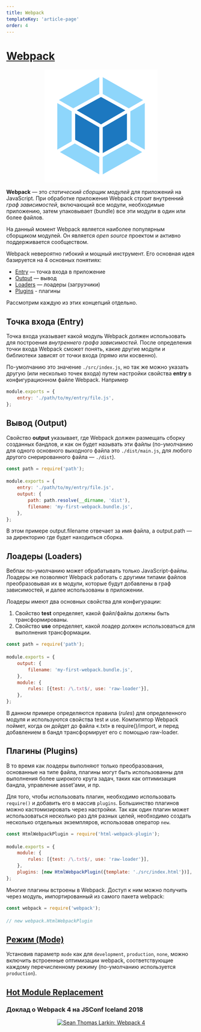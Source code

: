 ```yaml
---
title: Webpack
templateKey: 'article-page'
order: 4
---
```

# [Webpack](https://webpack.js.org/) 

<p align="center">
    <img
        width='300'
        title='Webpack logo'
        src="./images/webpack-logo.svg"
    />
</p>

**Webpack** — это _статический сборщик модулей_ для приложений на JavaScript. При обработке приложения Webpack строит внутренний _граф зависимостей_, включающий все модули, необходимые приложению, затем упаковывает (bundle) все эти модули в один или более файлов.

На данный момент Webpack является наиболее популярным сборщиком модулей. Он является _open source_ проектом и активно поддерживается сообществом.

Webpack невероятно гибокий и мощный инструмент. Его основная идея базируется на 4 основных понятиях:

-   [Entry](https://webpack.js.org/concepts/#entry) — точка входа в приложение
-   [Output](https://webpack.js.org/concepts/#output) — вывод
-   [Loaders](https://webpack.js.org/concepts/#loaders) — лоадеры (загрузчики)
-   [Plugins](https://webpack.js.org/concepts/#plugins) - плагины

Рассмотрим каждую из этих концепций отдельно.

## Точка входа (Entry)

Точка входа указывает какой модуль Webpack должен использовать для построения _внутреннего графа зависимостей_. После определения точки входа Webpack сможет понять, какие другие модули и библиотеки зависят от точки входа (прямо или косвенно).

По-умолчанию это значение `./src/index.js`, но так же можно указать другую (или несколько точек входа) путем настройки свойства **entry** в конфигурационном файле Webpack. Например

```javascript
module.exports = {
    entry: './path/to/my/entry/file.js',
};
```

## Вывод (Output)

Свойство **output** указывает, где Webpack должен размещать сборку созданных бандлов, и как он будет называть эти файлы (по-умолчанию для одного основного выходного файла это `./dist/main.js`, для любого другого снерированного файла — `./dist`).

```javascript
const path = require('path');

module.exports = {
    entry: './path/to/my/entry/file.js',
    output: {
        path: path.resolve(__dirname, 'dist'),
        filename: 'my-first-webpack.bundle.js',
    },
};
```

В этом примере output.filename отвечает за имя файла, а output.path — за директорию где будет находиться сборка.

## Лоадеры (Loaders)

Вебпак по-умолчанию может обрабатывать только JavaScript-файлы. Лоадеры же позволяют Webpack работать с другими типами файлов преобразовывая их в модули, которые будут добавлены в граф зависимостей, и далее использованы в приложении.

Лоадеры имеют два основных свойства для конфигурации:

1.  Свойство **test** определяет, какой файл/файлы должны быть трансформированы.
2.  Свойство **use** определяет, какой лоадер должен использоваться для выполнения трансформации.

```javascript
const path = require('path');

module.exports = {
    output: {
        filename: 'my-first-webpack.bundle.js',
    },
    module: {
        rules: [{test: /\.txt$/, use: 'raw-loader'}],
    },
};
```

В данном примере определяются правила (_rules_) для определенного модуля и используются свойства test и use. Компилятор Webpack поймет, когда он дойдет до файла «.txt» в require()/import, и перед добавлением в бандл трансформирует его с помощью raw-loader.

## Плагины (Plugins)

В то время как лоадеры выполняют только преобразования, основанные на типе файла, плагины могут быть использованны для выполнения более широкого круга задач, таких как оптимизация бандла, управление asset'ами, и пр.

Для того, чтобы использовать плагин, необходимо использовать `require()` и добавить его в массив `plugins`. Большинство плагинов можно кастомизировать через настройки. Так как один плагин может использоваться несколько раз для разных целей, необходимо создать несколько отдельных экземпляров, использовав оператор `new`.

```javascript
const HtmlWebpackPlugin = require('html-webpack-plugin');

module.exports = {
    module: {
        rules: [{test: /\.txt$/, use: 'raw-loader'}],
    },
    plugins: [new HtmlWebpackPlugin({template: './src/index.html'})],
};
```

Многие плагины встроены в Webpack. Доступ к ним можно получить через модуль, импортированный из самого пакета webpack:

```javascript
const webpack = require('webpack');

// new webpack.HtmlWebpackPlugin
```

## [Режим (Mode)](https://webpack.js.org/concepts/mode/)

Установив параметр `mode` как для `development`, `production`, `none`, можно включить встроенные оптимизации webpack, соответствующие каждому перечисленному режиму (по-умолчанию используется `production`).

## [Hot Module Replacement](https://webpack.js.org/concepts/hot-module-replacement/)

### Доклад о Webpack 4 на JSConf Iceland 2018

<p align="center">
    <a
        href="https://youtu.be/jUTE7lmrS70"
        target="_blank"
    >
        <img
            src="https://img.youtube.com/vi/jUTE7lmrS70/hqdefault.jpg"
            alt="Sean Thomas Larkin: Webpack 4"
        />
    </a>
</p>
